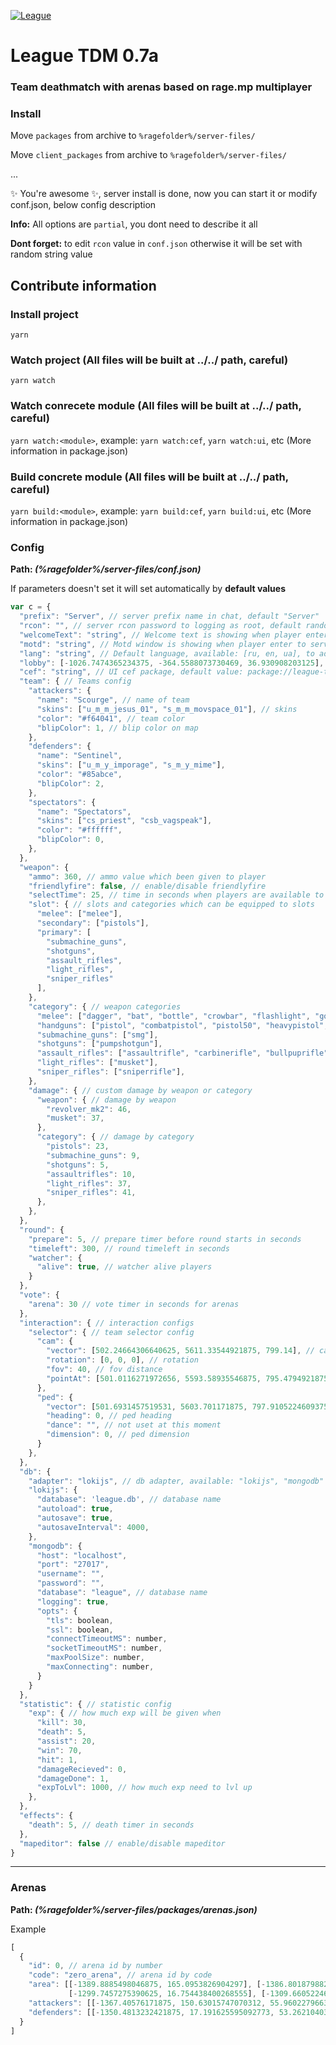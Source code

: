 [![League](https://i.imgur.com/VHQz6bz.png)](https://discord.gg/5RBfSc3hvE) 
# **League TDM 0.7a**
### Team deathmatch with arenas based on rage.mp multiplayer


### Install
Move `packages` from archive to `%ragefolder%/server-files/`

Move `client_packages` from archive to `%ragefolder%/server-files/`

...

✨ You're awesome ✨, server install is done, now you can start it or modify conf.json, below config description

**Info:** All options are `partial`, you dont need to describe it all

**Dont forget:** to edit `rcon` value in `conf.json` otherwise it will be set with random string value


## Contribute information

### Install project
`yarn`

### Watch project (All files will be built at ../../ path, careful)

`yarn watch`

### Watch conrecete module (All files will be built at ../../ path, careful)

`yarn watch:<module>`, example: `yarn watch:cef`, `yarn watch:ui`, etc (More information in package.json)

### Build concrete module (All files will be built at ../../ path, careful)

`yarn build:<module>`, example: `yarn build:cef`, `yarn build:ui`, etc (More information in package.json)

### Config
**Path: _(%ragefolder%/server-files/conf.json)_**

If parameters doesn't set it will set automatically by **default values**

```js
var c = {
  "prefix": "Server", // server prefix name in chat, default "Server"
  "rcon": "", // server rcon password to logging as root, default random string
  "welcomeText": "string", // Welcome text is showing when player enter to server
  "motd": "string", // Motd window is showing when player enter to server, available html 
  "lang": "string", // Default language, available: [ru, en, ua], to add new: add new <lang>json file to ./server-files/packages/league-lang/lang folder
  "lobby": [-1026.7474365234375, -364.5588073730469, 36.930908203125], // Lobby with coordinates [x, y, z]
  "cef": "string", // UI cef package, default value: package://league-tdm-cef/index.html
  "team": { // Teams config
    "attackers": {
      "name": "Scourge", // name of team
      "skins": ["u_m_m_jesus_01", "s_m_m_movspace_01"], // skins
      "color": "#f64041", // team color
      "blipColor": 1, // blip color on map
    },
    "defenders": {
      "name": "Sentinel",
      "skins": ["u_m_y_imporage", "s_m_y_mime"],
      "color": "#85abce",
      "blipColor": 2,
    },
    "spectators": {
      "name": "Spectators",
      "skins": ["cs_priest", "csb_vagspeak"],
      "color": "#ffffff",
      "blipColor": 0,
    },
  },
  "weapon": {
    "ammo": 360, // ammo value which been given to player
    "friendlyfire": false, // enable/disable friendlyfire
    "selectTime": 25, // time in seconds when players are available to choose weapon
    "slot": { // slots and categories which can be equipped to slots
      "melee": ["melee"],
      "secondary": ["pistols"],
      "primary": [
        "submachine_guns",
        "shotguns",
        "assault_rifles",
        "light_rifles",
        "sniper_rifles"
      ],
    },
    "category": { // weapon categories
      "melee": ["dagger", "bat", "bottle", "crowbar", "flashlight", "golfclub", "nightstick", "knuckle"],
      "handguns": ["pistol", "combatpistol", "pistol50", "heavypistol", "revolver_mk2"],
      "submachine_guns": ["smg"],
      "shotguns": ["pumpshotgun"],
      "assault_rifles": ["assaultrifle", "carbinerifle", "bullpuprifle", "compactrifle", "gusenberg"],
      "light_rifles": ["musket"],
      "sniper_rifles": ["sniperrifle"],
    },
    "damage": { // custom damage by weapon or category
      "weapon": { // damage by weapon
        "revolver_mk2": 46,
        "musket": 37,
      },
      "category": { // damage by category
        "pistols": 23,
        "submachine_guns": 9,
        "shotguns": 5,
        "assaultrifles": 10,
        "light_rifles": 37,
        "sniper_rifles": 41,
      },
    },
  },
  "round": {
    "prepare": 5, // prepare timer before round starts in seconds
    "timeleft": 300, // round timeleft in seconds
    "watcher": {
      "alive": true, // watcher alive players
    }
  },
  "vote": {
    "arena": 30 // vote timer in seconds for arenas
  },
  "interaction": { // interaction configs
    "selector": { // team selector config
      "cam": {
        "vector": [502.24664306640625, 5611.33544921875, 799.14], // cam position
        "rotation": [0, 0, 0], // rotation
        "fov": 40, // fov distance
        "pointAt": [501.0116271972656, 5593.58935546875, 795.4794921875], // cam looking at
      },
      "ped": {
        "vector": [501.6931457519531, 5603.701171875, 797.9105224609375], // ped position
        "heading": 0, // ped heading
        "dance": "", // not uset at this moment
        "dimension": 0, // ped dimension
      }
    },
  },
  "db": {
    "adapter": "lokijs", // db adapter, available: "lokijs", "mongodb"
    "lokijs": {
      "database": 'league.db', // database name
      "autoload": true,
      "autosave": true,
      "autosaveInterval": 4000,
    },
    "mongodb": {
      "host": "localhost",
      "port": "27017",
      "username": "",
      "password": "",
      "database": "league", // database name
      "logging": true,
      "opts": {
        "tls": boolean,
        "ssl": boolean,
        "connectTimeoutMS": number,
        "socketTimeoutMS": number,
        "maxPoolSize": number,
        "maxConnecting": number,
      }
    }
  },
  "statistic": { // statistic config
    "exp": { // how much exp will be given when
      "kill": 30, 
      "death": 5, 
      "assist": 20,
      "win": 70,
      "hit": 1,
      "damageRecieved": 0,
      "damageDone": 1,
      "expToLvl": 1000, // how much exp need to lvl up
    },
  },
  "effects": {
    "death": 5, // death timer in seconds
  },
  "mapeditor": false // enable/disable mapeditor
}
```

***

### Arenas
**Path: _(%ragefolder%/server-files/packages/arenas.json)_**

Example

```js
[
  {
    "id": 0, // arena id by number
    "code": "zero_arena", // arena id by code
    "area": [[-1389.8885498046875, 165.0953826904297], [-1386.8018798828125, 7.266519546508789],
             [-1299.7457275390625, 16.754438400268555], [-1309.6605224609375, 174.69664001464844]], // arena polygon
    "attackers": [[-1367.40576171875, 150.63015747070312, 55.960227966308594]], // spawn attackers points
    "defenders": [[-1350.4813232421875, 17.191625595092773, 53.26210403442383]] // spawn defenders points
  }
]
```